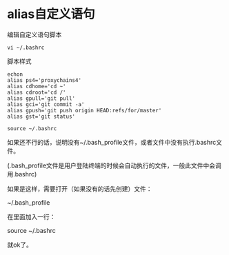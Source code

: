 # alias自定义语句

编辑自定义语句脚本

```
vi ~/.bashrc
```

脚本样式

```
echon
alias ps4='proxychains4'
alias cdhome='cd ~'
alias cdroot='cd /'
alias gpull='git pull'
alias gci='git commit -a'
alias gpush='git push origin HEAD:refs/for/master'
alias gst='git status'

source ~/.bashrc
```

如果还不行的话，说明没有~/.bash\_profile文件，或者文件中没有执行.bashrc文件。

\(.bash\_profile文件是用户登陆终端的时候会自动执行的文件，一般此文件中会调用.bashrc\)

如果是这样，需要打开（如果没有的话先创建）文件：

~/.bash\_profile

在里面加入一行：

source ~/.bashrc

就ok了。

